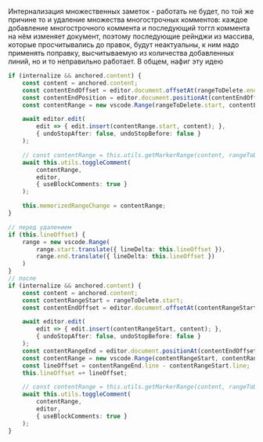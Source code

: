 Интернализация множественных заметок - работать не будет, по той же причине то и удаление множества  многострочных комментов:  каждое добавление многострочного коммента и последующий тоггл коммента на нём изменяет документ, поэтому последующие рейнджи из массива, которые просчитывались до правок, будут неактуальны, к ним надо применять поправку, высчитываемую из количества добавленных линий, но и то неправильно работает. В общем, нафиг эту идею

```typescript
if (internalize && anchored.content) {
    const content = anchored.content;
    const contentEndOffset = editor.document.offsetAt(rangeToDelete.end) + content.length;
    const contentEndPosition = editor.document.positionAt(contentEndOffset);
    const contentRange = new vscode.Range(rangeToDelete.start, contentEndPosition);

    await editor.edit(
        edit => { edit.insert(contentRange.start, content); },
        { undoStopAfter: false, undoStopBefore: false }
    );

    // const contentRange = this.utils.getMarkerRange(content, rangeToDelete.start);
    await this.utils.toggleComment(
        contentRange,
        editor,
        { useBlockComments: true }
    );

    this.memorizedRangeChange = contentRange;
}
```



```typescript
// перед удалением
if (this.lineOffset) {
    range = new vscode.Range(
        range.start.translate({ lineDelta: this.lineOffset }),
        range.end.translate({ lineDelta: this.lineOffset })
    )
}
// после
if (internalize && anchored.content) {
    const content = anchored.content;
    const contentRangeStart = rangeToDelete.start;
    const contentEndOffset = editor.document.offsetAt(contentRangeStart) + content.length;

    await editor.edit(
        edit => { edit.insert(contentRangeStart, content); },
        { undoStopAfter: false, undoStopBefore: false }
    );
    const contentRangeEnd = editor.document.positionAt(contentEndOffset);
    const contentRange = new vscode.Range(contentRangeStart, contentRangeEnd);
    const lineOffset = contentRangeEnd.line - contentRangeStart.line;
    this.lineOffset =+ lineOffset;

    // const contentRange = this.utils.getMarkerRange(content, rangeToDelete.start);
    await this.utils.toggleComment(
        contentRange,
        editor,
        { useBlockComments: true }
    );
}
```


